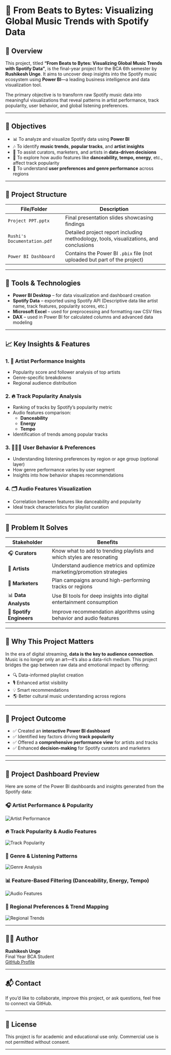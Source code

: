 # 🎵 From Beats to Bytes: Visualizing Global Music Trends with Spotify Data

## 📌 Overview

This project, titled **“From Beats to Bytes: Visualizing Global Music Trends with Spotify Data”**, is the final-year project for the BCA 6th semester by **Rushikesh Unge**. It aims to uncover deep insights into the Spotify music ecosystem using **Power BI**—a leading business intelligence and data visualization tool.

The primary objective is to transform raw Spotify music data into meaningful visualizations that reveal patterns in artist performance, track popularity, user behavior, and global listening preferences.

---

## 🎯 Objectives

- 📊 To analyze and visualize Spotify data using **Power BI**
- 🎶 To identify **music trends**, **popular tracks**, and **artist insights**
- 🧠 To assist curators, marketers, and artists in **data-driven decisions**
- 🧩 To explore how audio features like **danceability, tempo, energy**, etc., affect track popularity
- 🧍 To understand **user preferences and genre performance** across regions

---

## 📂 Project Structure

| File/Folder             | Description                                      |
|-------------------------|--------------------------------------------------|
| `Project PPT.pptx`      | Final presentation slides showcasing findings    |
| `Rushi's Documentation.pdf` | Detailed project report including methodology, tools, visualizations, and conclusions |
| `Power BI Dashboard`    | Contains the Power BI `.pbix` file (not uploaded but part of the project) |

---

## 🧠 Tools & Technologies

- **Power BI Desktop** – for data visualization and dashboard creation  
- **Spotify Data** – exported using Spotify API (Descriptive data like artist name, track features, popularity scores, etc.)  
- **Microsoft Excel** – used for preprocessing and formatting raw CSV files  
- **DAX** – used in Power BI for calculated columns and advanced data modeling

---

## 📈 Key Insights & Features

### 1. 🎤 Artist Performance Insights
- Popularity score and follower analysis of top artists
- Genre-specific breakdowns
- Regional audience distribution

### 2. 🔥 Track Popularity Analysis
- Ranking of tracks by Spotify’s popularity metric
- Audio features comparison:
  - **Danceability**
  - **Energy**
  - **Tempo**
- Identification of trends among popular tracks

### 3. 🧑‍🤝‍🧑 User Behavior & Preferences
- Understanding listening preferences by region or age group (optional layer)
- How genre performance varies by user segment
- Insights into how behavior shapes recommendations

### 4. 🗂️ Audio Features Visualization
- Correlation between features like danceability and popularity
- Ideal track characteristics for playlist curation

---

## 🎯 Problem It Solves

| Stakeholder       | Benefits                                                                 |
|-------------------|--------------------------------------------------------------------------|
| 🎧 **Curators**   | Know what to add to trending playlists and which styles are resonating  |
| 🎵 **Artists**    | Understand audience metrics and optimize marketing/promotion strategies |
| 💼 **Marketers**  | Plan campaigns around high-performing tracks or regions                 |
| 📊 **Data Analysts** | Use BI tools for deep insights into digital entertainment consumption |
| 🧪 **Spotify Engineers** | Improve recommendation algorithms using behavior and audio features |

---

## 📌 Why This Project Matters

In the era of digital streaming, **data is the key to audience connection**. Music is no longer only an art—it’s also a data-rich medium. This project bridges the gap between raw data and emotional impact by offering:
- 🔍 Data-informed playlist creation
- 🎙️ Enhanced artist visibility
- 💡 Smart recommendations
- 🌎 Better cultural music understanding across regions

---

## 🧾 Project Outcome

- ✅ Created an **interactive Power BI dashboard**
- ✅ Identified key factors driving **track popularity**
- ✅ Offered a **comprehensive performance view** for artists and tracks
- ✅ Enhanced **decision-making** for Spotify curators and marketers

---

---

## 📸 Project Dashboard Preview

Here are some of the Power BI dashboards and insights generated from the Spotify data:

### 🎧 Artist Performance & Popularity
![Artist Performance](./Picture1.png)

### 🔥 Track Popularity & Audio Features
![Track Popularity](./Picture2.png)

### 🎼 Genre & Listening Patterns
![Genre Analysis](./Picture3.png)

### 📊 Feature-Based Filtering (Danceability, Energy, Tempo)
![Audio Features](./Picture4.png)

### 📍 Regional Preferences & Trend Mapping
![Regional Trends](./Picture5.png)

---

## 👨‍🎓 Author

**Rushikesh Unge**  
Final Year BCA Student  
[GitHub Profile](https://github.com/Rushi-Unge)

---

## 📬 Contact

If you’d like to collaborate, improve this project, or ask questions, feel free to connect via GitHub.

---

## 📜 License

This project is for academic and educational use only. Commercial use is not permitted without consent.

---

